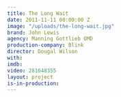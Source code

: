 ```yaml
---
title: The Long Wait
date: 2011-11-11 00:00:00 Z
image: "/uploads/the-long-wait.jpg"
brand: John Lewis
agency: Manning Gottlieb OMD
production-company: Blink
director: Dougal Wilson
with: 
imdb: 
video: 281648355
layout: project
is-in-production: 
---
```


